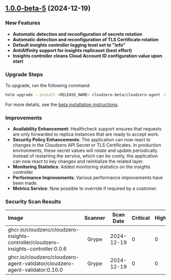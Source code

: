 ## [1.0.0-beta-5](https://github.com/Cloudzero/cloudzero-agent/compare/v1.0.1-beta...v1.0.0-beta-5) (2024-12-19)

### New Features

- **Automatic detection and reconfiguration of secrets rotation**
- **Automatic detection and reconfiguration of TLS Certificate rotation**
- **Default insights controller logging level set to "info"**
- **AntiAffinity support for insights replicaset (best effort)**
- **Insights controller cleans Cloud Account ID configuration value upon start**

### Upgrade Steps

To upgrade, run the following command:
```sh
helm upgrade --install <RELEASE_NAME> cloudzero-beta/cloudzero-agent -n <NAMESPACE> --create-namespace -f configuration.example.yaml --version 1.0.0-beta-5
```
For more details, see the [beta installation instructions](https://github.com/Cloudzero/cloudzero-charts/blob/develop/charts/cloudzero-agent/BETA-INSTALLATION.md).

### Improvements

- **Availability Enhancement**: Healthcheck support ensures that requests are only forwarded to replica instances that are ready to accept work.
- **Security Policy Enhancements**: The application can now react to changes in the Cloudzero API Secret or TLS Certificates. In production environments, these secret values will rotate and update periodically. Instead of restarting the service, which can be costly, the application can now react to key changes and reinitialize the related layer.
- **Monitoring Statistics**: Added monitoring statistics on the insights controller.
- **Performance Improvements**: Various performance improvements have been made.
- **Metrics Service**: Now possible to override if required by a customer.

### Security Scan Results

| Image                                                                         | Scanner | Scan Date | Critical | High | Medium | Low | Negligible |
|:---------------------------------------------------------------------------------------|:-----:|:----------:|---|---|---|---|---|
| ghcr.io/cloudzero/cloudzero-insights-controller/cloudzero-insights-controller:0.0.6     | Grype | 2024-12-19 | 0 | 0 | 0 | 0 | 0 |
| ghcr.io/cloudzero/cloudzero-agent-validator/cloudzero-agent-validator:0.10.0             | Grype | 2024-12-19 | 0 | 0 | 0 | 0 | 0 |
